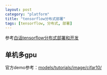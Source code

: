 ```yaml
---
layout: post
category: "platform"
title: "tensorflow分布式部署"
tags: [tensorflow, 分布式, 部署]
---
```


参考[白话tensorflow分布式部署和开发](http://blog.csdn.net/luodongri/article/details/52596780)

## 单机多gpu

官方demo参考：[models/tutorials/image/cifar10/](https://github.com/tensorflow/models/blob/master/tutorials/image/cifar10/cifar10_multi_gpu_train.py)


